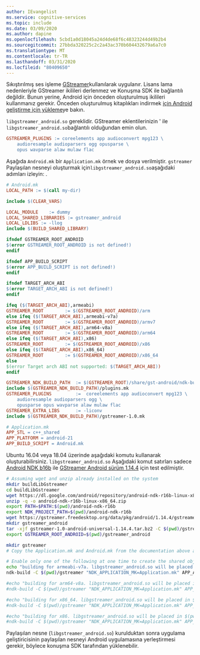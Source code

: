 ```yaml
---
author: IEvangelist
ms.service: cognitive-services
ms.topic: include
ms.date: 03/09/2020
ms.author: dapine
ms.openlocfilehash: 5cbd1a0d18045a24d4de68f6c48323244d49b2b4
ms.sourcegitcommit: 27bbda320225c2c2a43ac370b604432679a6a7c0
ms.translationtype: MT
ms.contentlocale: tr-TR
ms.lasthandoff: 03/31/2020
ms.locfileid: "80409650"
---
```

Sıkıştırılmış ses işleme [GStreamer](https://gstreamer.freedesktop.org)kullanılarak uygulanır. Lisans lama nedenleriyle GStreamer ikilileri derlenmez ve Konuşma SDK ile bağlantılı değildir. Bunun yerine, Android için önceden oluşturulmuş ikilileri kullanmanız gerekir. Önceden oluşturulmuş kitaplıkları indirmek [için Android geliştirme için yükleme](https://gstreamer.freedesktop.org/documentation/installing/for-android-development.html?gi-language=c)ye bakın.

`libgstreamer_android.so` gereklidir. GStreamer eklentilerinizin ' ile `libgstreamer_android.so`bağlantılı olduğundan emin olun.

```makefile
GSTREAMER_PLUGINS := coreelements app audioconvert mpg123 \
    audioresample audioparsers ogg opusparse \
    opus wavparse alaw mulaw flac
```

Aşağıda `Android.mk` bir `Application.mk` örnek ve dosya verilmiştir. `gstreamer` Paylaşılan nesneyi oluşturmak için`libgstreamer_android.so`aşağıdaki adımları izleyin: .

```makefile
# Android.mk
LOCAL_PATH := $(call my-dir)

include $(CLEAR_VARS)

LOCAL_MODULE    := dummy
LOCAL_SHARED_LIBRARIES := gstreamer_android
LOCAL_LDLIBS := -llog
include $(BUILD_SHARED_LIBRARY)

ifndef GSTREAMER_ROOT_ANDROID
$(error GSTREAMER_ROOT_ANDROID is not defined!)
endif

ifndef APP_BUILD_SCRIPT
$(error APP_BUILD_SCRIPT is not defined!)
endif

ifndef TARGET_ARCH_ABI
$(error TARGET_ARCH_ABI is not defined!)
endif

ifeq ($(TARGET_ARCH_ABI),armeabi)
GSTREAMER_ROOT        := $(GSTREAMER_ROOT_ANDROID)/arm
else ifeq ($(TARGET_ARCH_ABI),armeabi-v7a)
GSTREAMER_ROOT        := $(GSTREAMER_ROOT_ANDROID)/armv7
else ifeq ($(TARGET_ARCH_ABI),arm64-v8a)
GSTREAMER_ROOT        := $(GSTREAMER_ROOT_ANDROID)/arm64
else ifeq ($(TARGET_ARCH_ABI),x86)
GSTREAMER_ROOT        := $(GSTREAMER_ROOT_ANDROID)/x86
else ifeq ($(TARGET_ARCH_ABI),x86_64)
GSTREAMER_ROOT        := $(GSTREAMER_ROOT_ANDROID)/x86_64
else
$(error Target arch ABI not supported: $(TARGET_ARCH_ABI))
endif

GSTREAMER_NDK_BUILD_PATH  := $(GSTREAMER_ROOT)/share/gst-android/ndk-build/
include $(GSTREAMER_NDK_BUILD_PATH)/plugins.mk
GSTREAMER_PLUGINS         :=  coreelements app audioconvert mpg123 \
    audioresample audioparsers ogg \
    opusparse opus wavparse alaw mulaw flac
GSTREAMER_EXTRA_LIBS      := -liconv
include $(GSTREAMER_NDK_BUILD_PATH)/gstreamer-1.0.mk
```

```makefile
# Application.mk
APP_STL = c++_shared
APP_PLATFORM = android-21
APP_BUILD_SCRIPT = Android.mk
```

Ubuntu 16.04 veya 18.04 üzerinde aşağıdaki komutu kullanarak oluşturabilirsiniz. `libgstreamer_android.so` Aşağıdaki komut satırları sadece [Android NDK b16b](https://dl.google.com/android/repository/android-ndk-r16b-linux-x86_64.zip) ile [GStreamer Android sürüm 1.14.4](https://gstreamer.freedesktop.org/data/pkg/android/1.14.4/gstreamer-1.0-android-universal-1.14.4.tar.bz2) için test edilmiştir.

```sh
# Assuming wget and unzip already installed on the system
mkdir buildLibGstreamer
cd buildLibGstreamer
wget https://dl.google.com/android/repository/android-ndk-r16b-linux-x86_64.zip
unzip -q -o android-ndk-r16b-linux-x86_64.zip
export PATH=$PATH:$(pwd)/android-ndk-r16b
export NDK_PROJECT_PATH=$(pwd)/android-ndk-r16b
wget https://gstreamer.freedesktop.org/data/pkg/android/1.14.4/gstreamer-1.0-android-universal-1.14.4.tar.bz2
mkdir gstreamer_android
tar -xjf gstreamer-1.0-android-universal-1.14.4.tar.bz2 -C $(pwd)/gstreamer_android/
export GSTREAMER_ROOT_ANDROID=$(pwd)/gstreamer_android

mkdir gstreamer
# Copy the Application.mk and Android.mk from the documentation above and put it inside $(pwd)/gstreamer

# Enable only one of the following at one time to create the shared object for the targeted ABI
echo "building for armeabi-v7a. libgstreamer_android.so will be placed in $(pwd)/armeabi-v7a"
ndk-build -C $(pwd)/gstreamer "NDK_APPLICATION_MK=Application.mk" APP_ABI=armeabi-v7a NDK_LIBS_OUT=$(pwd)

#echo "building for arm64-v8a. libgstreamer_android.so will be placed in $(pwd)/arm64-v8a"
#ndk-build -C $(pwd)/gstreamer "NDK_APPLICATION_MK=Application.mk" APP_ABI=arm64-v8a NDK_LIBS_OUT=$(pwd)

#echo "building for x86_64. libgstreamer_android.so will be placed in $(pwd)/x86_64"
#ndk-build -C $(pwd)/gstreamer "NDK_APPLICATION_MK=Application.mk" APP_ABI=x86_64 NDK_LIBS_OUT=$(pwd)

#echo "building for x86. libgstreamer_android.so will be placed in $(pwd)/x86"
#ndk-build -C $(pwd)/gstreamer "NDK_APPLICATION_MK=Application.mk" APP_ABI=x86 NDK_LIBS_OUT=$(pwd)
```

Paylaşılan nesne (`libgstreamer_android.so`) kurulduktan sonra uygulama geliştiricisinin paylaşılan nesneyi Android uygulamasına yerleştirmesi gerekir, böylece konuşma SDK tarafından yüklenebilir.
